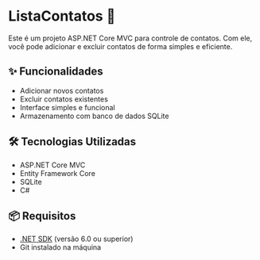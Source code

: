 # ListaContatos 📇

Este é um projeto ASP.NET Core MVC para controle de contatos. Com ele, você pode adicionar e excluir contatos de forma simples e eficiente.

## ✨ Funcionalidades

- Adicionar novos contatos
- Excluir contatos existentes
- Interface simples e funcional
- Armazenamento com banco de dados SQLite

## 🛠 Tecnologias Utilizadas

- ASP.NET Core MVC
- Entity Framework Core
- SQLite
- C#

## 📦 Requisitos

- [.NET SDK](https://dotnet.microsoft.com/download) (versão 6.0 ou superior)
- Git instalado na máquina
